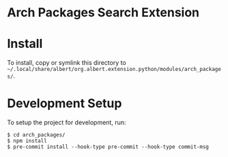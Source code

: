 # Arch Packages Search Extension
# Install
To install, copy or symlink this directory to `~/.local/share/albert/org.albert.extension.python/modules/arch_packages/`.

# Development Setup
To setup the project for development, run:

    $ cd arch_packages/
    $ npm install
    $ pre-commit install --hook-type pre-commit --hook-type commit-msg
